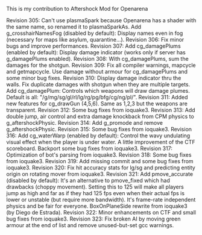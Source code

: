 This is my contribution to Aftershock Mod for Openarena

Revision 305: Can't use plasmaSpark because Openarena
has a shader with the same name, so renamed it to plasmaSparkAs.
Add g_crosshairNamesFog (disabled by default): Display names even
in fog (necessary for maps like asylum, quarantine...).
Revision 306: Fix minor bugs and improve performances.
Revision 307: Add cg_damagePlums (enabled by default): Display damage
indicator (works only if server has g_damagePlums enabled).
Revision 308: With cg_damagePlums, sum the damages for the shotgun.
Revision 309: Fix all compiler warnings, mapcycle and getmapcycle.
Use damage without armour for cg_damagePlums and some minor bug fixes.
Revision 310: Display damage indicator thru the walls.
Fix duplicate damages with shotgun when they are multiple targets.
Add cg_damagePlum: Controls which weapons will draw damage plumes.
Default is all: "/g/mg/sg/gl/rl/lg/rg/pg/bfg/cg/ng/pl/".
Revision 311: Added new features for cg_drawGun (4,5,6).
Same as 1,2,3 but the weapons are transparent.
Revision 312: Some bug fixes from ioquake3.
Revision 313: Add double jump, air control and extra
damage knockback from CPM physics to g_aftershockPhysic.
Revision 314: Add g_promode and remove g_aftershockPhysic.
Revision 315: Some bug fixes from ioquake3.
Revision 316: Add cg_waterWarp (enabled by default): Control the
wavy undulating visual effect when the player is under water.
A little improvement of the CTF scoreboard.
Backport some bug fixes from ioquake3.
Revision 317: Optimization of bot's parsing from ioquake3.
Revision 318: Some bug fixes from ioquake3.
Revision 319: Add missing commit and some bug fixes from ioquake3.
Revision 320: Fix hit accuracy stats for lg/sg and predicting entity
origin on rotating mover from ioquake3.
Revision 321: Add pmove_accurate (disabled by default):
It's an alternative to pmove_fixed which had drawbacks
(choppy movement). Setting this to 125 will make all players jump
as high and far as if they had 125 fps even when their
actual fps is lower or unstable (but require more bandwidth).
It's frame-rate independent physics and be fair for everyone.
BoxOnPlaneSide rewrite from ioquake3 (by Diego de Estrada).
Revision 322: Minor enhancements on CTF and small bug fixes from ioquake3.
Revision 323: Fix broken AI by moving green armour at the end of list
and remove unused-but-set gcc warnings.
